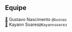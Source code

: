 ## Equipe 

[:email:](mailto:gusnas@alu.ufc.br) Gustavo Nascimento `@Gusnas`    
[:email:](mailto:kayann.soares@alu.ufc.br) Kayann Soares`@Kayannsoarez`   
